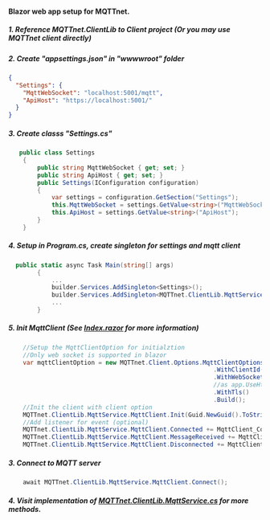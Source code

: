 #### Blazor web app setup for MQTTnet.

##### 1. Reference MQTTnet.ClientLib to Client project (Or you may use MQTTnet client directly)

##### 2. Create "appsettings.json" in "wwwwroot" folder
```json
{
  "Settings": {
    "MqttWebSocket": "localhost:5001/mqtt",
    "ApiHost": "https://localhost:5001/"
  }
}
```

##### 3. Create classs "Settings.cs"
```c#
   public class Settings
    {
        public string MqttWebSocket { get; set; }
        public string ApiHost { get; set; }
        public Settings(IConfiguration configuration)
        {
            var settings = configuration.GetSection("Settings");
            this.MqttWebSocket = settings.GetValue<string>("MqttWebSocket");
            this.ApiHost = settings.GetValue<string>("ApiHost");
        }
    }
```

##### 4. Setup in Program.cs, create singleton for settings and mqtt client
```C#
  public static async Task Main(string[] args)
        {
            ...
            builder.Services.AddSingleton<Settings>();
            builder.Services.AddSingleton<MQTTnet.ClientLib.MqttService>();
            ...
        }
```

##### 5. Init MqttClient (See [Index.razor](https://github.com/JimmyPun610/MQTTnet.Playground/blob/master/MQTTnet.NetCore.Client.BlazorWebApp/Client/Pages/Index.razor) for more information)
```C#
    //Setup the MqttClientOption for initialztion
    //Only web socket is supported in blazor
    var mqttClientOption = new MQTTnet.Client.Options.MqttClientOptionsBuilder().WithCleanSession(true)
                                                         .WithClientId(Guid.NewGuid().ToString())
                                                         .WithWebSocketServer(mqttWebSocket)
                                                         //as app.UseHttpsRedirection() is applied in Server, WithTls must be apply
                                                         .WithTls()
                                                         .Build();
    //Init the client with client option
    MQTTnet.ClientLib.MqttService.MqttClient.Init(Guid.NewGuid().ToString(), clientOption);
    //Add listener for event (optional)
    MQTTnet.ClientLib.MqttService.MqttClient.Connected += MqttClient_Connected;
    MQTTnet.ClientLib.MqttService.MqttClient.MessageReceived += MqttClient_MessageReceived;
    MQTTnet.ClientLib.MqttService.MqttClient.Disconnected += MqttClient_Disconnected;
```

##### 3. Connect to MQTT server
```C#
    await MQTTnet.ClientLib.MqttService.MqttClient.Connect();
```

##### 4. Visit implementation of [MQTTnet.ClientLib.MqttService.cs](https://github.com/JimmyPun610/MQTTnet.Playground/blob/master/MQTTnet.ClientLib/Shared/MqttService.cs) for more methods.
